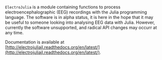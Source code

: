 `ElectroJulia` is a module containing functions to process electroencephalographic (EEG) recordings with the Julia programming language. The software is in alpha status, it is here in the hope that it may be useful to someone looking into analysing EEG data with Julia. However, currently the software unsupported, and radical API changes may occurr at any time. 

Documentation is available at [http://electrojuliajl.readthedocs.org/en/latest/](http://electrojuliajl.readthedocs.org/en/latest/).